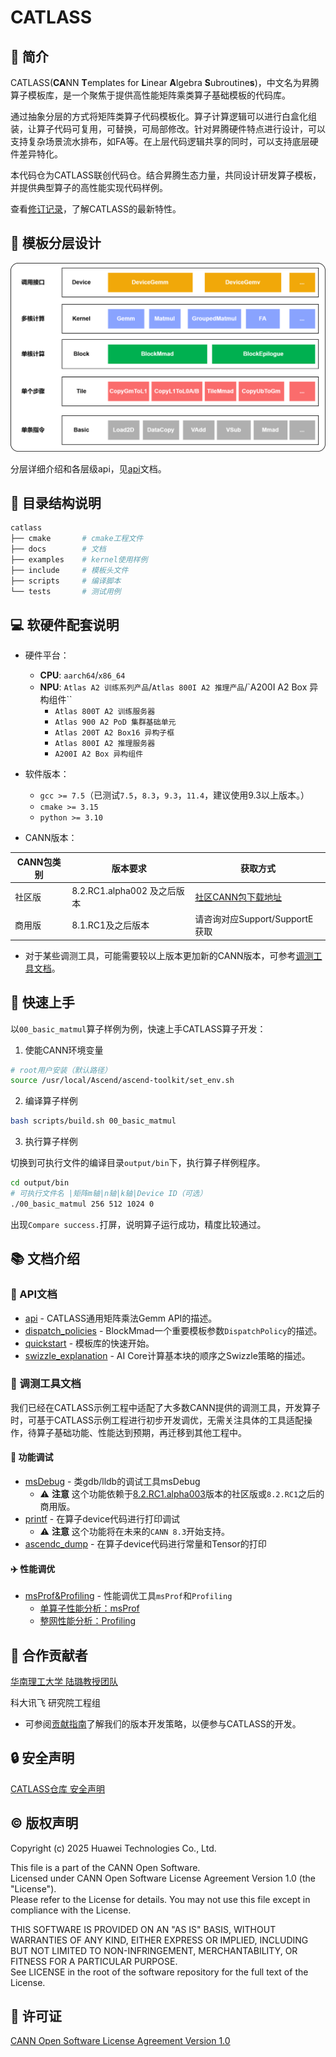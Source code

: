 # CATLASS

## 📌 简介

CATLASS(**CA**NN **T**emplates for **L**inear **A**lgebra **S**ubroutine**s**)，中文名为昇腾算子模板库，是一个聚焦于提供高性能矩阵乘类算子基础模板的代码库。  

通过抽象分层的方式将矩阵类算子代码模板化。算子计算逻辑可以进行白盒化组装，让算子代码可复用，可替换，可局部修改。针对昇腾硬件特点进行设计，可以支持复杂场景流水排布，如FA等。在上层代码逻辑共享的同时，可以支持底层硬件差异特化。

本代码仓为CATLASS联创代码仓。结合昇腾生态力量，共同设计研发算子模板，并提供典型算子的高性能实现代码样例。

查看[修订记录](./CHANGELOG.md)，了解CATLASS的最新特性。

## 🧩 模板分层设计

![api_level](docs/images/api_level.png)

分层详细介绍和各层级api，见[api](docs/api.md)文档。

## 📁 目录结构说明

```bash
catlass
├── cmake       # cmake工程文件
├── docs        # 文档
├── examples    # kernel使用样例
├── include     # 模板头文件
├── scripts     # 编译脚本
└── tests       # 测试用例
```

## 💻 软硬件配套说明

- 硬件平台：
  - **CPU**: `aarch64`/`x86_64`
  - **NPU**: `Atlas A2 训练系列产品`/`Atlas 800I A2 推理产品`/`A200I A2 Box 异构组件``
    - `Atlas 800T A2 训练服务器`
    - `Atlas 900 A2 PoD 集群基础单元`
    - `Atlas 200T A2 Box16 异构子框`
    - `Atlas 800I A2 推理服务器`
    - `A200I A2 Box 异构组件`

- 软件版本：
  - `gcc >= 7.5`（已测试`7.5`，`8.3`，`9.3`，`11.4`，建议使用9.3以上版本。）
  - `cmake >= 3.15`
  - `python >= 3.10`

- CANN版本：

| CANN包类别 | 版本要求                    | 获取方式                                                                                                             |
| ---------- | --------------------------- | -------------------------------------------------------------------------------------------------------------------- |
| 社区版     | 8.2.RC1.alpha002 及之后版本 | [社区CANN包下载地址](https://www.hiascend.com/developer/download/community/result?module=cann&cann=8.2.RC1.alpha002) |
| 商用版     | 8.1.RC1及之后版本           | 请咨询对应Support/SupportE获取                                                                                       |

- 对于某些调测工具，可能需要较以上版本更加新的CANN版本，可参考[调测工具文档](#toolbox)。

## 🚀 快速上手

以`00_basic_matmul`算子样例为例，快速上手CATLASS算子开发：

1. 使能CANN环境变量

```bash
# root用户安装（默认路径）
source /usr/local/Ascend/ascend-toolkit/set_env.sh
```

2. 编译算子样例

```bash
bash scripts/build.sh 00_basic_matmul
```

3. 执行算子样例

切换到可执行文件的编译目录`output/bin`下，执行算子样例程序。

```bash
cd output/bin
# 可执行文件名 |矩阵m轴|n轴|k轴|Device ID（可选）
./00_basic_matmul 256 512 1024 0
```

出现`Compare success.`打屏，说明算子运行成功，精度比较通过。

## 📚 文档介绍

### 📖 API文档

- [api](./docs/api.md) - CATLASS通用矩阵乘法Gemm API的描述。
- [dispatch_policies](./docs/dispatch_policies.md) - BlockMmad一个重要模板参数`DispatchPolicy`的描述。
- [quickstart](./docs/quickstart.md) - 模板库的快速开始。
- [swizzle_explanation](./docs/swizzle_explanation.md) - AI Core计算基本块的顺序之Swizzle策略的描述。

### 🧰 调测工具文档 <span id="toolbox"></span>

我们已经在CATLASS示例工程中适配了大多数CANN提供的调测工具，开发算子时，可基于CATLASS示例工程进行初步开发调优，无需关注具体的工具适配操作，待算子基础功能、性能达到预期，再迁移到其他工程中。

#### 🚗 功能调试

- [msDebug](./docs/tools/msdebug.md) - 类gdb/lldb的调试工具msDebug
  - ⚠️ **注意** 这个功能依赖于[8.2.RC1.alpha003](https://www.hiascend.com/developer/download/community/result?module=cann&cann=8.2.RC1.alpha003)版本的社区版或`8.2.RC1`之后的商用版。
- [printf](./docs/tools/print.md) - 在算子device代码进行打印调试
  - ⚠️ **注意** 这个功能将在未来的`CANN 8.3`开始支持。
- [ascendc_dump](./docs/tools/ascendc_dump.md) - 在算子device代码进行常量和Tensor的打印

#### ✈️ 性能调优

- [msProf&Profiling](./docs/tools/performance_tools.md) - 性能调优工具`msProf`和`Profiling`
  - [单算子性能分析：msProf](./docs/tools/performance_tools.md#用msProf进行单算子性能分析)
  - [整网性能分析：Profiling](./docs/tools/performance_tools.md#用Profiling进行整网性能分析)

## 👥 合作贡献者

[华南理工大学 陆璐教授团队](https://www2.scut.edu.cn/cs/2017/0629/c22284a328108/page.htm)

科大讯飞 研究院工程组

- 可参阅[贡献指南](./CONTRIBUTORS.md)了解我们的版本开发策略，以便参与CATLASS的开发。

## 🔒 安全声明

[CATLASS仓库 安全声明](./SECURITYNOTE.md)

## ©️ 版权声明

Copyright (c) 2025 Huawei Technologies Co., Ltd.

This file is a part of the CANN Open Software.  
Licensed under CANN Open Software License Agreement Version 1.0 (the "License").  
Please refer to the License for details. You may not use this file except in compliance with the License.  

THIS SOFTWARE IS PROVIDED ON AN "AS IS" BASIS, WITHOUT WARRANTIES OF ANY KIND,
EITHER EXPRESS OR IMPLIED,
INCLUDING BUT NOT LIMITED TO NON-INFRINGEMENT,
MERCHANTABILITY, OR FITNESS FOR A PARTICULAR   PURPOSE.  
See LICENSE in the root of the software repository for the full text of the License.

## 📜 许可证

[CANN Open Software License Agreement Version 1.0](LICENSE)
